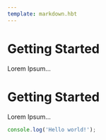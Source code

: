 ```yaml
---
template: markdown.hbt
---
```


# Getting Started
Lorem Ipsum...

# Getting Started
Lorem Ipsum...

``` js
console.log('Hello world!');
```
